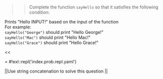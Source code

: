 >>Complete the function <code>sayHello</code> so that it satisfies the following condition:
<p>Prints "Hello INPUT!" based on the input of the function<br/>
For example:<br/>
<code>sayHello("George")</code> should print "Hello George!"<br/>
<code>sayHello("Mac")</code> should print "Hello Mac!"<br/>
<code>sayHello("Grace")</code> should print "Hello Grace!"</p><<

= #!exl::repl('index.prob.repl.yaml')

||Use string concatenation to solve this question ||
